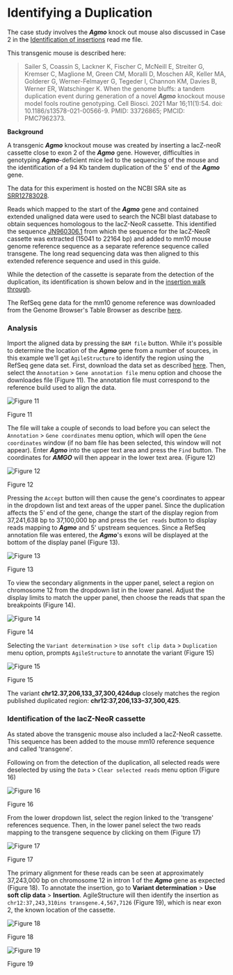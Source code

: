 # Identifying a Duplication

The case study involves the ___Agmo___ knock out mouse also discussed in Case 2 in the [Identification of insertions](insertion.md) read me file.

This transgenic mouse is described here:

> Sailer S, Coassin S, Lackner K, Fischer C, McNeill E, Streiter G, Kremser C, Maglione M, Green CM, Moralli D, Moschen AR, Keller MA, Golderer G, Werner-Felmayer G, Tegeder I, Channon KM, Davies B, Werner ER, Watschinger K. When the genome bluffs: a tandem duplication event during generation of a novel ___Agmo___ knockout mouse model fools routine genotyping. Cell Biosci. 2021 Mar 16;11(1):54. doi: 10.1186/s13578-021-00566-9. PMID: 33726865; PMCID: PMC7962373.

__Background__

A transgenic ___Agmo___ knockout mouse was created by inserting a lacZ-neoR cassette close to exon 2 of the ___Agmo___ gene. However, difficulties in genotyping ___Agmo___-deficient mice led to the sequencing of the mouse and the identification of a 94 Kb tandem duplication of the 5' end of the ___Agmo___ gene.  

The data for this experiment is hosted on the NCBI SRA site as [SRR12783028](https://www.ncbi.nlm.nih.gov/sra/?term=SRR12783028).  

Reads which mapped to the start of the ___Agmo___ gene and contained extended unaligned data were used to search the NCBI blast database to obtain sequences homologous to the lacZ-NeoR cassette. This identified the sequence [JN960306.1](https://www.ncbi.nlm.nih.gov/nucleotide/JN960306.1?report=genbank&log$=nuclalign&blast_rank=3&RID=TWZMA063013) from which the sequence for the lacZ-NeoR cassette was extracted (15041 to 22164 bp) and added to mm10 mouse genome reference sequence as a separate reference sequence called transgene. The long read sequencing data was then aligned to this extended reference sequence and used in this guide.

While the detection of the cassette is separate from the detection of the duplication, its identification is shown below and in the [insertion walk through](insertion.md).  

The RefSeq gene data for the mm10 genome reference was downloaded from the Genome Browser's Table Browser as describe [here](downloadingOptionalFiles.md).

### Analysis

Import the aligned data by pressing the ```BAM file``` button. While it's possible to determine the location of the ___Agmo___ gene from a number of sources, in this example we'll get ```AgileStructure``` to identify the region using the RefSeq gene data set. First, download the data set as described [here](downloadingOptionalFiles.md). Then, select the ```Annotation``` > ```Gene annotation file``` menu option and choose the downloades file (Figure 11). The annotation file must correspond to the reference build used to align the data.

![Figure 11](images/examples/figure1dup2.jpg)

Figure 11

The file will take a couple of seconds to load before you can select the ```Annotation``` > ```Gene coordinates``` menu option, which will open the ```Gene coordinates``` window (if no bam file has been selected, this window will not appear). Enter ___Agmo___ into the upper text area and press the ```Find``` button. The coordinates for ___AMGO___ will then appear in the lower text area. (Figure 12)

![Figure 12](images/examples/figure2dup2.jpg)

Figure 12

Pressing the ```Accept``` button will then cause the gene's coordinates to appear in the dropdown list and text areas of the upper panel. Since the duplication affects the 5' end of the gene, change the start of the display region from 37,241,638 bp to 37,100,000 bp and press  the ```Get reads``` button to display reads mapping to ___Agmo___ and 5' upstream sequences. Since a RefSeq annotation file was entered, the ___Agmo___'s exons will be displayed at the bottom of the display panel (Figure 13). 

![Figure 13](images/examples/figure3dup2.jpg)

Figure 13

To view the secondary alignments in the upper panel, select a region on chromosome 12 from the dropdown list in the lower panel. Adjust the display limits to match the upper panel, then choose the reads that span the breakpoints (Figure 14).


![Figure 14](images/examples/figure4dup2.jpg)

Figure 14

Selecting the ```Variant determination``` > ```Use soft clip data``` > ```Duplication``` menu option, prompts ```AgileStructure``` to annotate the variant (Figure 15)

![Figure 15](images/examples/figure5dup2.jpg)

Figure 15

The variant __chr12.37,206,133_37,300,424dup__ closely matches the region published duplicated region: __chr12:37,206,133–37,300,425__.

### Identification of the lacZ-NeoR cassette

As stated above the transgenic mouse also included a lacZ-NeoR cassette. This sequence has been added to the mouse mm10 reference sequence and called 'transgene'.

Following on from the detection of the duplication, all selected reads were deselected by using the ```Data``` > ```Clear selected reads``` menu option (Figure 16)

![Figure 16](images/examples/figure6dup2.jpg)

Figure 16

From the lower dropdown list, select the region linked to the 'transgene' references sequence. Then, in the lower panel select the two reads mapping to the transgene sequence by clicking on them (Figure 17)

![Figure 17](images/examples/figure7dup2.jpg)

Figure 17

The primary alignment for these reads can be seen at approximately  37,243,000 bp on chromosome 12 in intron 1 of the ___Agmo___ gene as expected (Figure 18). To annotate the insertion, go to **Variant determination** > **Use soft clip data** > **Insertion**. AgileStructure will then identify the insertion as `chr12:37,243,310ins transgene.4,567,7126` (Figure 19), which is near exon 2, the known location of the cassette.

![Figure 18](images/examples/figure8dup2.jpg)

Figure 18

![Figure 19](images/examples/figure9dup2.jpg)

Figure 19